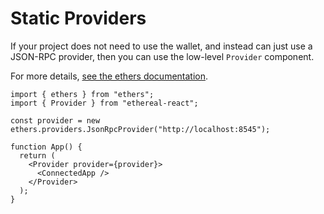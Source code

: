 # Static Providers

If your project does not need to use the wallet, and instead can just use a JSON-RPC provider, then you can use the low-level `Provider` component.

For more details, [see the ethers documentation](https://docs.ethers.io/v5/api/providers/jsonrpc-provider/#JsonRpcProvider).

```tsx
import { ethers } from "ethers";
import { Provider } from "ethereal-react";

const provider = new ethers.providers.JsonRpcProvider("http://localhost:8545");

function App() {
  return (
    <Provider provider={provider}>
      <ConnectedApp />
    </Provider>
  );
}
```
